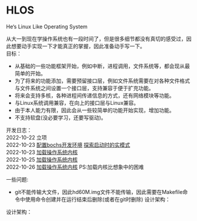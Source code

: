# HLOS
He‘s Linux Like Operating System

从大一到现在学操作系统也有一段时间了，但是很多细节都没有真切的感受过，因此想要动手实现一下才能真正的掌握，因此准备动手写一下。    
目标：  
* 从基础的一些功能框架开始，例如中断，进程调用，文件系统等，都会现从最简单的开始。
* 为了将来的功能添加，需要预留接口层，例如文件系统需要在对各种文件格式与文件系统之间设置一个接口层，支持兼容于便于扩充功能。
* 将来会支持多核，各种进程间传递信息的方式，还有网络模块等功能。
* 与Linux系统调用兼容，在向上的接口层与Linux兼容。
* 由于本人能力有限，因此会从一些较简单的功能开始实现，增加功能。
* 不支持软盘(没必要学习，还要写驱动)。

开发日志：  
2022-10-22 立项  
2022-10-23 [配置bochs开发环境](./docs/2022-10-23-bochs.md)  [探索启动时的实模式](./docs/2022-10-23-real_mode.md)  
2022-10-23 [加载操作系统内核](docs/2022-10-24-load_kernel.md)  
2022-10-25 [加载操作系统内核](docs/2022-10-24-load_kernel.md)  
2022-10-26 [加载操作系统内核](docs/2022-10-24-load_kernel.md) PS:加载内核比想象中的困难

一些问题:
* git不能传输大文件，因此hd60M.img文件不能传输，因此需要在Makefile命令中使用命令创建并在运行结束后删除(或者在git时删除)
设计架构：

设计架构：